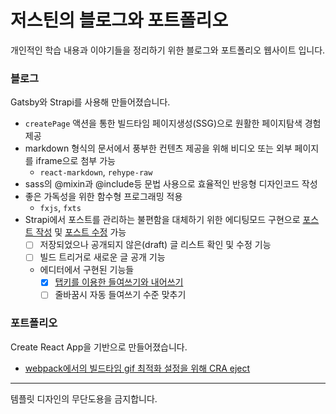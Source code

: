 # 저스틴의 블로그와 포트폴리오

개인적인 학습 내용과 이야기들을 정리하기 위한 블로그와 포트폴리오 웹사이트 입니다.

### 블로그

Gatsby와 Strapi를 사용해 만들어졌습니다.

  - `createPage` 액션을 통한 빌드타임 페이지생성(SSG)으로 원활한 페이지탐색 경험 제공
  - markdown 형식의 문서에서 풍부한 컨텐츠 제공을 위해 비디오 또는 외부 페이지를 iframe으로 첨부 가능
    - `react-markdown`, `rehype-raw`
  - sass의 @mixin과 @include등 문법 사용으로 효율적인 반응형 디자인코드 작성
  - 좋은 가독성을 위한 함수형 프로그래밍 적용
    - `fxjs`, `fxts`
  - Strapi에서 포스트를 관리하는 불편함을 대체하기 위한 에디팅모드 구현으로 [포스트 작성](https://github.com/nninnnin/justindglee.com/pull/8) 및 [포스트 수정](https://github.com/nninnnin/justindglee.com/pull/3) 가능
    - [ ] 저장되었으나 공개되지 않은(draft) 글 리스트 확인 및 수정 기능
    - [ ] 빌드 트리거로 새로운 글 공개 기능
    - 에디터에서 구현된 기능들
      - [x] [탭키를 이용한 들여쓰기와 내어쓰기](https://github.com/nninnnin/justindglee.com/pull/5/files)
      - [ ] 줄바꿈시 자동 들여쓰기 수준 맞추기

### 포트폴리오

Create React App을 기반으로 만들어졌습니다.

  - [webpack에서의 빌드타임 gif 최적화 설정을 위해 CRA eject](https://github.com/nninnnin/justindglee.com/commit/a7fd8710bcde80ea603dffc846a8cce7e17ea09e)

---

템플릿 디자인의 무단도용을 금지합니다.
